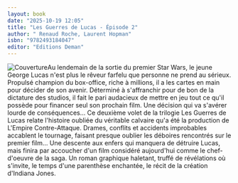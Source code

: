 ```yaml
---
layout: book
date: "2025-10-19 12:05"
title: "Les Guerres de Lucas - Épisode 2"
author: " Renaud Roche, Laurent Hopman"
isbn: "9782493184047"
editor: "Editions Deman"
---
```

![Couverture](/img/9782493184047.jpeg)Au lendemain de la sortie du premier  Star Wars, le jeune George Lucas n'est plus le rêveur farfelu que personne ne prend au sérieux. Propulsé champion du box-office, riche à millions, il a les cartes en main pour décider de son avenir. Déterminé à s'affranchir pour de bon de la dictature des studios, il fait le pari audacieux de mettre en jeu tout ce qu'il possède pour financer seul son prochain film. Une décision qui va s'avérer lourde de conséquences... 
Ce deuxième volet de la trilogie  Les Guerres de Lucas  relate l'histoire oubliée du véritable calvaire qu'a été la production de  L'Empire Contre-Attaque. Drames, conflits et accidents improbables accablent le tournage, faisant presque oublier les déboires rencontrés sur le premier film... Une descente aux enfers qui manquera de détruire Lucas, mais finira par accoucher d'un film considéré aujourd'hui comme le chef-d'oeuvre de la saga.  Un roman graphique haletant, truffé de révélations où s'invite, le temps d'une parenthèse enchantée, le récit de la création d'Indiana Jones.